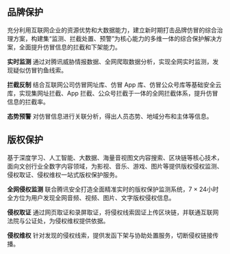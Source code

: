 ## 品牌保护
充分利用互联网企业的资源优势和大数据能力，建立新时期打击品牌仿冒的综合治理方案，构建集“监测、拦截处置、预警”为核心能力的多维一体的综合保护解决方案，全面提升仿冒信息的拦截和下架能力。

**实时监测**
通过对腾讯威胁情报数据、全网爬取数据分析，实现全网实时监测，发现疑似仿冒钓鱼线索。

**拦截反制**
结合互联网公司仿冒网址库、仿冒 App 库、仿冒公众号库等基础安全云库，实现集网址拦截、App 拦截、公众号拦截于一体的全网拦截体系，提升仿冒信息的拦截率。

**态势预警**
对仿冒信息进行关联分析，得出人员态势、地域分布和主体等信息。



## 版权保护
基于深度学习、人工智能、大数据、海量音视图文内容搜索、区块链等核心技术，面向文创行业全数字内容领域，为影视、音乐、游戏、图片等提供版权侵权监测、侵权取证、侵权维权一站式版权保护服务。

**全网侵权监测**
联合腾讯安全打造全面精准实时的版权保护监测系统，7 × 24小时全方位为用户发现全网音频、视频、图片、文字版权侵权信息。

**侵权取证**
通过网页取证和录屏取证，将侵权线索固证上传区块链，并联通互联网法院与公证处，为侵权维权提供依据。

**侵权维权**
针对发现的侵权线索，提供发函下架与协助处置服务，切断侵权链接传播。


